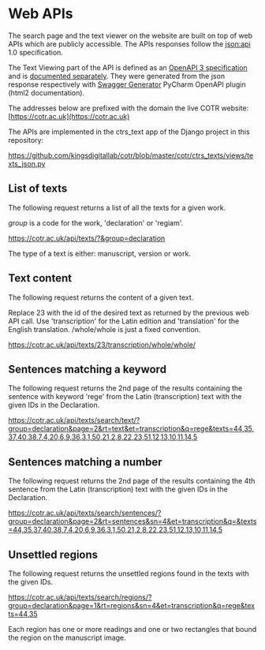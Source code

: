 # Web APIs

The search page and the text viewer on the website 
are built on top of web APIs which are
publicly accessible. The APIs responses follow the 
[json:api](https://jsonapi.org/) 1.0 specification.

The Text Viewing part of the API is defined as an [OpenAPI 3 specification](./apis/ctrs-openapi.yaml)
and is [documented separately](./apis/docs/index.html).
They were generated from the json response respectively with
[Swagger Generator](https://roger13.github.io/SwagDefGen/)
PyCharm OpenAPI plugin (html2 documentation).

The addresses below are prefixed with the domain the live COTR website:
[https://cotr.ac.uk](https://cotr.ac.uk)

The APIs are implemented in the ctrs_text app of the Django project in this repository: 

https://github.com/kingsdigitallab/cotr/blob/master/cotr/ctrs_texts/views/texts_json.py

## List of texts

The following request returns a list of all the texts for a given work.

*group* is a code for the work, 'declaration' or 'regiam'.

https://cotr.ac.uk/api/texts/?&group=declaration

The type of a text is either: manuscript, version or work.

## Text content

The following request returns the content of a given text.

Replace 23 with the id of the desired text as returned by the previous
web API call. Use 'transcription' for the Latin edition and 'translation'
for the English translation. /whole/whole is just a fixed convention.

https://cotr.ac.uk/api/texts/23/transcription/whole/whole/

## Sentences matching a keyword

The following request returns the 2nd page of the results containing 
the sentence with keyword 'rege' from the Latin (transcription) text 
with the given IDs in the Declaration.

https://cotr.ac.uk/api/texts/search/text/?group=declaration&page=2&rt=text&et=transcription&q=rege&texts=44,35,37,40,38,7,4,20,6,9,36,3,1,50,21,2,8,22,23,51,12,13,10,11,14,5

## Sentences matching a number

The following request returns the 2nd page of the results containing 
the 4th sentence from the Latin (transcription) text with the given IDs 
in the Declaration.

https://cotr.ac.uk/api/texts/search/sentences/?group=declaration&page=2&rt=sentences&sn=4&et=transcription&q=&texts=44,35,37,40,38,7,4,20,6,9,36,3,1,50,21,2,8,22,23,51,12,13,10,11,14,5

## Unsettled regions

The following request returns the unsettled regions found in the texts
with the given IDs.

https://cotr.ac.uk/api/texts/search/regions/?group=declaration&page=1&rt=regions&sn=4&et=transcription&q=rege&texts=44,35

Each region has one or more readings and one or two rectangles that bound the
region on the manuscript image.

